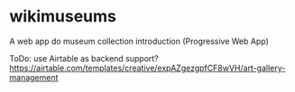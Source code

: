 # wikimuseums
A web app do museum collection introduction (Progressive Web App)

ToDo: use Airtable as backend support?  
https://airtable.com/templates/creative/expAZgezgpfCF8wVH/art-gallery-management
